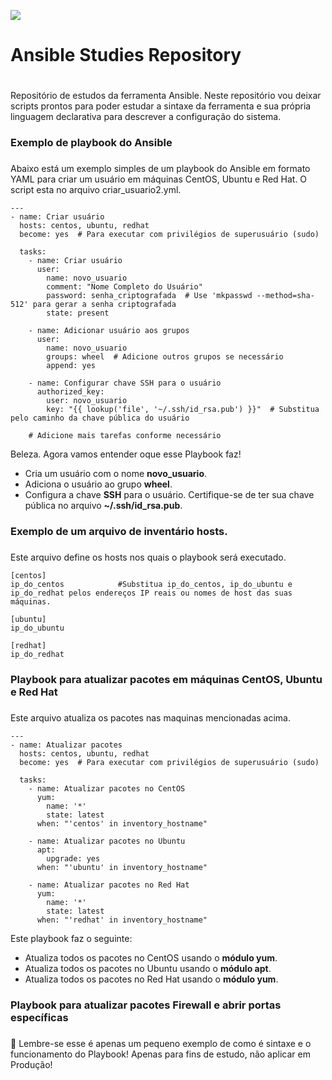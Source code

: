 ![](https://i0.wp.com/blog.knoldus.com/wp-content/uploads/2017/10/ansible_logo.png?fit=1800%2C514&ssl=1)
# Ansible Studies Repository<h1>
Repositório de estudos da ferramenta Ansible. Neste repositório vou deixar scripts prontos para poder estudar a sintaxe da ferramenta e sua própria linguagem declarativa para descrever a configuração do sistema.

### Exemplo de playbook do Ansible <h3>
Abaixo está um exemplo simples de um playbook do Ansible em formato YAML para criar um usuário em máquinas CentOS, Ubuntu e Red Hat. O script esta no arquivo criar_usuario2.yml.

~~~YML
---
- name: Criar usuário
  hosts: centos, ubuntu, redhat
  become: yes  # Para executar com privilégios de superusuário (sudo)

  tasks:
    - name: Criar usuário
      user:
        name: novo_usuario
        comment: "Nome Completo do Usuário"
        password: senha_criptografada  # Use 'mkpasswd --method=sha-512' para gerar a senha criptografada
        state: present

    - name: Adicionar usuário aos grupos
      user:
        name: novo_usuario
        groups: wheel  # Adicione outros grupos se necessário
        append: yes

    - name: Configurar chave SSH para o usuário
      authorized_key:
        user: novo_usuario
        key: "{{ lookup('file', '~/.ssh/id_rsa.pub') }}"  # Substitua pelo caminho da chave pública do usuário

    # Adicione mais tarefas conforme necessário
~~~~

Beleza. Agora vamos entender oque esse Playbook faz! 

* Cria um usuário com o nome **novo_usuario**.
* Adiciona o usuário ao grupo **wheel**.
* Configura a chave **SSH** para o usuário. Certifique-se de ter sua chave pública no arquivo **~/.ssh/id_rsa.pub**.

### Exemplo de um arquivo de inventário hosts.<h3>
Este arquivo define os hosts nos quais o playbook será executado.
~~~YML
[centos]
ip_do_centos            #Substitua ip_do_centos, ip_do_ubuntu e ip_do_redhat pelos endereços IP reais ou nomes de host das suas máquinas. 

[ubuntu]
ip_do_ubuntu

[redhat]
ip_do_redhat

~~~
### Playbook para atualizar pacotes em máquinas CentOS, Ubuntu e Red Hat  <h3>
Este arquivo atualiza os pacotes nas maquinas mencionadas acima.
~~~YML
---
- name: Atualizar pacotes
  hosts: centos, ubuntu, redhat
  become: yes  # Para executar com privilégios de superusuário (sudo)

  tasks:
    - name: Atualizar pacotes no CentOS
      yum:
        name: '*'
        state: latest
      when: "'centos' in inventory_hostname"

    - name: Atualizar pacotes no Ubuntu
      apt:
        upgrade: yes
      when: "'ubuntu' in inventory_hostname"

    - name: Atualizar pacotes no Red Hat
      yum:
        name: '*'
        state: latest
      when: "'redhat' in inventory_hostname"
~~~
Este playbook faz o seguinte:
* Atualiza todos os pacotes no CentOS usando o **módulo yum**.
* Atualiza todos os pacotes no Ubuntu usando o **módulo apt**.
*  Atualiza todos os pacotes no Red Hat usando o **módulo yum**.
### Playbook para atualizar pacotes Firewall e abrir portas específicas <h3>

💾 Lembre-se esse é apenas um pequeno exemplo de como é sintaxe e o funcionamento do Playbook! Apenas para fins de estudo, não aplicar em Produção!

